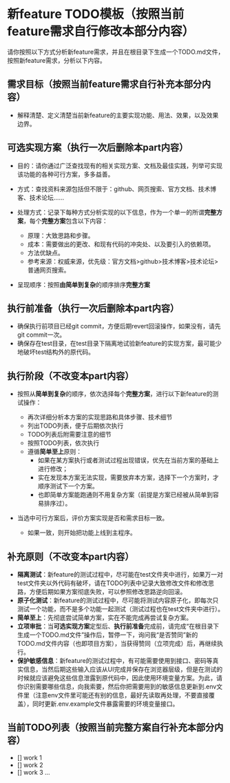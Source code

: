# 新feature TODO模板（按照当前feature需求自行修改本部分内容）

请你按照以下方式分析新feature需求，并且在根目录下生成一个TODO.md文件，按照新feature需求，分析以下内容。

## 需求目标（按照当前feature需求自行补充本部分内容）

- 解释清楚、定义清楚当前新feature的主要实现功能、用法、效果，以及效果边界。

## 可选实现方案（执行一次后删除本part内容）

- 目的：请你通过广泛查找现有的相关实现方案、文档及最佳实践，列举可实现该功能的各种可行方案，多多益善。

- 方式：查找资料来源包括但不限于：github、网页搜索、官方文档、技术博客、技术论坛……

- 处理方式：记录下每种方式分析实现的以下信息，作为一个单一的所谓**完整方案**，每个**完整方案**包含以下内容：
  - 原理：大致思路和步骤。
  - 成本：需要做出的更改、和现有代码的冲突处、以及要引入的依赖项。
  - 方法优缺点。
  - 参考来源：权威来源，优先级：官方文档>github>技术博客>技术论坛>普通网页搜索。

- 呈现顺序：按照**由简单到复杂**的顺序排序**完整方案**

## 执行前准备（执行一次后删除本part内容）

- 确保执行前项目已经git commit，方便后期revert回滚操作，如果没有，请先git commit一次。
- 确保存在test目录，在test目录下隔离地试验新feature的实现方案，最可能少地破坏test结构外的原代码。

## 执行阶段（不改变本part内容）

- 按照从**简单到复杂**的顺序，依次选择每个**完整方案**，进行以下新feature的测试操作：
  - 再次详细分析本方案的实现思路和具体步骤、技术细节
  - 列出TODO列表，便于后期依次执行
  - TODO列表后附需要注意的细节
  - 按照TODO列表，依次执行
  - 遵循**简单至上**原则：
    - 如果在某方案执行或者测试过程出现错误，优先在当前方案的基础上进行修改；
    - 实在发现本方案无法实现，需要放弃本方案，选择下一个方案时，才顺序测试下一个方案。
    - 也即简单方案能跑通则不用复杂方案（前提是方案已经被从简单到容易排序过）。

- 当选中可行方案后，评价方案实现是否和需求目标一致。
  - 如果一致，则开始把功能上线到主程序。

## 补充原则（不改变本part内容）

- **隔离测试**：新feature的测试过程中，尽可能在test文件夹中进行，如果万一对test文件夹以外代码有破坏，请在TODO列表中记录大致修改文件和修改思路，方便后期如果方案彻底失败，可以参照修改思路逆向回滚。
- **原子化测试**：新feature的测试过程中，尽可能将测试内容原子化，即每次只测试一个功能，而不是多个功能一起测试（测试过程也在test文件夹中进行）。
- **简单至上**：先彻底尝试简单方案，实在不能完成再尝试复杂方案。
- **立项审批**：当**可选实现方案**定型后、**执行前准备**完成前，请完成“在根目录下生成一个TODO.md文件”操作后，暂停一下，询问我“是否赞同”新的TODO.md文件内容（也即项目方案），当获得赞同（立项完成）后，再继续执行。
- **保护敏感信息**：新feature的测试过程中，有可能需要使用到接口、密码等真实信息，当然后期这些输入应该从UI完成并保存在浏览器层级，但是在测试的时候就应该避免这些信息泄露到原代码中，因此使用环境变量方案。为此，请你识别需要哪些信息，向我索要，然后你把需要用到的敏感信息更新到.env文件里（注意env文件里可能还有别的信息，最好先读取再处理，不要直接覆盖），同时更新.env.example文件暴露需要的环境变量接口。

## 当前TODO列表（按照当前**完整方案**自行补充本部分内容）
- [] work 1
- [] work 2
- [] work 3
...